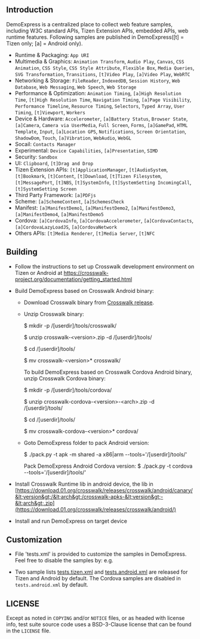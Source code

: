 ## Introduction

DemoExpress is a centralized place to collect web feature samples, including W3C standard APIs, Tizen Extension APIs, embedded APIs, web runtime features. Following samples are published in DemoExpress([t] = Tizen only; [a] = Android only).

* Runtime & Packaging: `App URI`
* Multimedia & Graphics: `Animation Transform`, `Audio Play`, `Canvas`, `CSS Animation`, `CSS Style`, `CSS Style Attribute`, `Flexible Box`, `Media Queries`, `SVG Transformation`, `Transitions`, `[t]Video Play`, `[a]Video Play`, `WebRTC`
* Networking & Storage: `FileReader`, `IndexedDB`, `Session History`, `Web Database`, `Web Messaging`, `Web Speech`, `Web Storage`
* Performance & Optimization: `Animation Timing`, `[a]High Resolution Time`, `[t]High Resolution Time`, `Navigation Timing`, `[a]Page Visibility`, `Performance Timeline`, `Resource Timing`, `Selectors`, `Typed Array`, `User Timing`, `[t]Viewport`, `Workers`
* Device & Hardware: `Accelerometer`, `[a]Battery Status`, `Browser State`, `[a]Camera`, `Camera via UserMedia`, `Full Screen`, `Forms`, `[a]GamePad`, `HTML Template`, `Input`, `[a]Location GPS`, `Notifications`, `Screen Orientation`, `ShadowDom`, `Touch`, `[a]Vibration`, `WebAudio`, `WebGL`
* Socail: `Contacts Manager`
* Experimental: `Device Capabilities`, `[a]Presentation`, `SIMD`
* Security: `Sandbox`
* UI: `Clipboard`, `[t]Drag and Drop`
* Tizen Extension APIs: `[t]ApplicationManager`, `[t]AudioSystem`, `[t]Bookmark`, `[t]Content`, `[t]Download`, `[t]Tizen Filesystem`, `[t]MessagePort`, `[t]NBS`, `[t]SystemInfo`, `[t]SystemSetting IncomingCall`, `[t]SystemSetting Screen`
* Third Party Framework: `[a]PDFjs`
* Scheme: `[a]SchemeContent`, `[a]SchemesCheck`
* Manifest: `[a]ManifestDemo1`, `[a]ManifestDemo2`, `[a]ManifestDemo3`, `[a]ManifestDemo4`, `[a]ManifestDemo5`
* Cordova: `[a]CordovaInfo`, `[a]CordovaAccelerometer`, `[a]CordovaContacts`, `[a]CordovaLazyLoadJS`, `[a]CordovaNetwork`
* Others APIs: `[t]Media Renderer`, `[t]Media Server`, `[t]NFC`


## Building

* Follow the instructions to set up Crosswalk development environment on Tizen or Android at https://crosswalk-project.org/documentation/getting_started.html
* Build DemoExpress based on Crosswalk Android binary:
  * Download Crosswalk binary from [Crosswalk release](https://download.01.org/crosswalk/releases/crosswalk/android/).
  * Unzip Crosswalk binary:
   
    $ mkdir -p /[userdir]/tools/crosswalk/

    $ unzip crosswalk-<version\>.zip -d /[userdir]/tools/

    $ cd /[userdir]/tools/

    $ mv crosswalk-<version\>\* crosswalk/

    To build DemoExpress based on Crosswalk Cordova Android binary, unzip Crosswalk Cordova binary:

    $ mkdir -p /[userdir]/tools/cordova/

    $ unzip crosswalk-cordova-<version\>-<arch\>.zip -d /[userdir]/tools/

    $ cd /[userdir]/tools/

    $ mv crosswalk-cordova-<version\>\* cordova/

  * Goto DemoExpress folder to pack Android version:

    $ ./pack.py -t apk -m shared -a x86|arm --tools='/[userdir]/tools/'
    
    Pack DemoExpress Android Cordova version:
    $ ./pack.py -t cordova --tools='/[userdir]/tools/'

* Install Crosswalk Runtime lib in android device, the lib in [https://download.01.org/crosswalk/releases/crosswalk/android/canary/&lt;version&gt;/&lt;arch&gt;/crosswalk-apks-&lt;version&gt;-&lt;arch&gt;.zip](https://download.01.org/crosswalk/releases/crosswalk/android/)
* Install and run DemoExpress on target device

## Customization

* File 'tests.xml' is provided to customize the samples in DemoExpress. Feel free to disable the samples by:
    e.g.
    <!--
      <testcase component="sample" type="functional_positive" status="approved" execution_type="manual" platform="android" priority="P0" id="CordovaInfo" purpose="CordovaInfo">
    -->

* Two sample lists [tests.tizen.xml](https://github.com/crosswalk-project/demo-express/blob/master/tests.tizen.xml) and [tests.android.xml](https://github.com/crosswalk-project/demo-express/blob/master/tests.android.xml) are released for Tizen and Android by default. The Cordova samples are disabled in `tests.android.xml` by default.

## LICENSE

Except as noted in `COPYING` and/or `NOTICE` files, or as headed with license
info, test suite source code uses a BSD-3-Clause license that can be found in the
`LICENSE` file.
